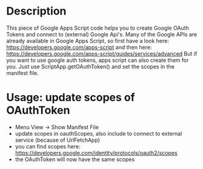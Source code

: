 
# Description
This piece of Google Apps Script code helps you to create Google OAuth Tokens and connect to (external) Google Api's. Many of the Google APIs are already available in Google Apps Script, so first have a look here: https://developers.google.com/apps-script and then here: https://developers.google.com/apps-script/guides/services/advanced 
But if you want to use google auth tokens, apps script can also create them for you. Just use ScriptApp.getOAuthToken() and set the scopes in the manifest file. 

# Usage: update scopes of OAuthToken
- Menu View -> Show Manifest File
- update scopes in oauthScopes, also include to connect to external service (because of UrlFetchApp)
- you can find scopes here: https://developers.google.com/identity/protocols/oauth2/scopes
- the OAuthToken will now have the same scopes